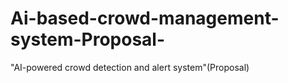 # Ai-based-crowd-management-system-Proposal-
"AI-powered crowd detection and alert system"(Proposal)
